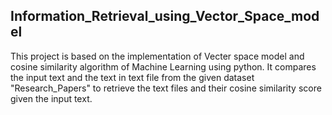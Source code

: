 ## **Information_Retrieval_using_Vector_Space_model**

This project is based on the implementation of Vecter space model and cosine similarity algorithm of Machine Learning using python. It compares the input text and the text in text file from the given dataset "Research_Papers" to retrieve the text files and their cosine similarity score given the input text.
